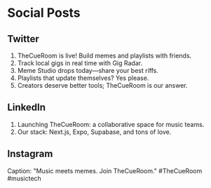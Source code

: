 # Social Posts

## Twitter
1. TheCueRoom is live! Build memes and playlists with friends.
2. Track local gigs in real time with Gig Radar.
3. Meme Studio drops today—share your best riffs.
4. Playlists that update themselves? Yes please.
5. Creators deserve better tools; TheCueRoom is our answer.

## LinkedIn
1. Launching TheCueRoom: a collaborative space for music teams.
2. Our stack: Next.js, Expo, Supabase, and tons of love.

## Instagram
Caption: "Music meets memes. Join TheCueRoom." #TheCueRoom #musictech
